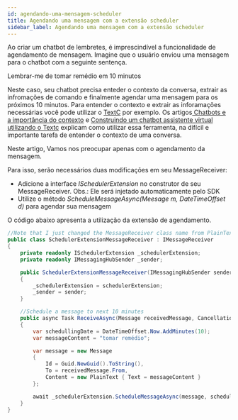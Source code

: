 ```yaml
---
id: agendando-uma-mensagem-scheduler
title: Agendando uma mensagem com a extensão scheduler
sidebar_label: Agendando uma mensagem com a extensão scheduler
---
```


Ao criar um chatbot de lembretes, é imprescindível a funcionalidade de agendamento de mensagem. Imagine que o usuário enviou uma mensagem para o chatbot com a seguinte sentença.

Lembrar-me de tomar remédio em 10 minutos

Neste caso, seu chatbot precisa enteder o contexto da conversa, extrair as infromações de comando e finalmente agendar uma mensagem para os próximos 10 minutos. Para entender o contexto e extrair as inforamações necessárias você pode utilizar o [TextC](https://github.com/takenet/textc-csharp) por exemplo. Os artigos[ Chatbots e a importância do contexto](https://help.blip.ai/hc/pt-br/articles/360000664031) e [Construindo um chatbot assistente virtual utilizando o Textc](https://help.blip.ai/hc/pt-br/articles/360000648192) explicam como utilizar essa ferramenta, na difícil e importante tarefa de entender o contexto de uma conversa.

Neste artigo, Vamos nos preocupar apenas com o agendamento da mensagem.

Para isso, serão necessários duas modificações em seu MessageReceiver:

* Adicione a interface *ISchedulerExtension* no construtor de seu MessageReceiver. Obs.: Ele será injetado automaticamente pelo SDK
* Utilize o método *ScheduleMessageAsync(Meesage m, DateTimeOffset d)* para agendar sua mensagem

O código abaixo apresenta a utilização da extensão de agendamento.

```csharp
//Note that I just changed the MessageReceiver class name from PlainTextMessageReceiver to SchedulerExtensionMessageReceiver
public class SchedulerExtensionMessageReceiver : IMessageReceiver
{
    private readonly ISchedulerExtension _schedulerExtension;
    private readonly IMessagingHubSender _sender;

    public SchedulerExtensionMessageReceiver(IMessagingHubSender sender, ISchedulerExtension schedulerExtension)
    {
        _schedulerExtension = schedulerExtension;
        _sender = sender;
    }

    //Schedule a message to next 10 minutes
    public async Task ReceiveAsync(Message receivedMessage, CancellationToken cancellationToken)
    {
        var schedullingDate = DateTimeOffset.Now.AddMinutes(10);
        var messageContent = "tomar remédio";

        var message = new Message
        {
            Id = Guid.NewGuid().ToString(),
            To = receivedMessage.From,
            Content = new PlainText { Text = messageContent }
        };

        await _schedulerExtension.ScheduleMessageAsync(message, schedullingDate);
    }
}
```
